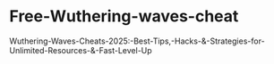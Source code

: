 # Free-Wuthering-waves-cheat
Wuthering-Waves-Cheats-2025:-Best-Tips,-Hacks-&amp;-Strategies-for-Unlimited-Resources-&amp;-Fast-Level-Up 
